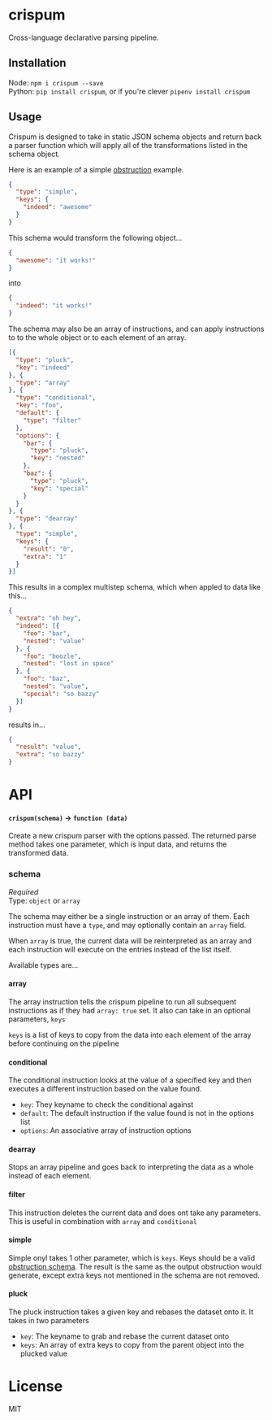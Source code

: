 # crispum
Cross-language declarative parsing pipeline.

## Installation
Node: `npm i crispum --save`  
Python: `pip install crispum`, or if you're clever `pipenv install crispum`

## Usage
Crispum is designed to take in static JSON schema objects and return back a parser function which will apply all of the transformations listed in the schema object.

Here is an example of a simple [obstruction](https://github.com/bendrucker/obstruction) example.
```json
{
  "type": "simple",
  "keys": {
    "indeed": "awesome"
  }
}
```
This schema would transform the following object...
```json
{
  "awesome": "it works!"
}
```
into
```json
{
  "indeed": "it works!"
}
```

The schema may also be an array of instructions, and can apply instructions to to the whole object or to each element of an array.
```json
[{
  "type": "pluck",
  "key": "indeed"
}, {
  "type": "array"
}, {
  "type": "conditional",
  "key": "foo",
  "default": {
    "type": "filter"
  },
  "options": {
    "bar": {
      "type": "pluck",
      "key": "nested"
    },
    "baz": {
      "type": "pluck",
      "key": "special"
    }
  }
}, {
  "type": "dearray"
}, {
  "type": "simple",
  "keys": {
    "result": "0",
    "extra": "1"
  }
}]
```
This results in a complex multistep schema, which when appled to data like this...
```json
{
  "extra": "oh hey",
  "indeed": [{
    "foo": "bar",
    "nested": "value"
  }, {
    "foo": "boozle",
    "nested": "lost in space"
  }, {
    "foo": "baz",
    "nested": "value",
    "special": "so bazzy"
  }]
}
```
results in...
```json
{
  "result": "value",
  "extra": "so bazzy"
}
```

# API

#### `crispum(schema)` -> `function (data)`
Create a new crispum parser with the options passed. The returned parse method takes one parameter, which is input data, and returns the transformed data.

### schema

*Required*  
Type: `object` or `array`

The schema may either be a single instruction or an array of them. Each instruction must have a `type`, and may optionally contain an `array` field.

When `array` is true, the current data will be reinterpreted as an array and each instruction will execute on the entries instead of the list itself. 


Available types are...

#### array

The array instruction tells the crispum pipeline to run all subsequent instructions as if they had `array: true` set. It also can take in an optional parameters, `keys`

`keys` is a list of keys to copy from the data into each element of the array before continuing on the pipeline

#### conditional

The conditional instruction looks at the value of a specified key and then executes a different instruction based on the value found.

 * `key`: They keyname to check the conditional against
 * `default`: The default instruction if the value found is not in the options list
 * `options`: An associative array of instruction options

#### dearray

Stops an array pipeline and goes back to interpreting the data as a whole instead of each element.

#### filter

This instruction deletes the current data and does ont take any parameters. This is useful in combination with `array` and `conditional`

#### simple

Simple onyl takes 1 other parameter, which is `keys`. Keys should be a valid [obstruction schema](https://github.com/bendrucker/obstruction#schema-definitions). 
The result is the same as the output obstruction would generate, except extra keys not mentioned in the schema are not removed.

#### pluck

The pluck instruction takes a given key and rebases the dataset onto it. It takes in two parameters
 * `key`: The keyname to grab and rebase the current dataset onto
 * `keys`: An array of extra keys to copy from the parent object into the plucked value


# License
MIT
